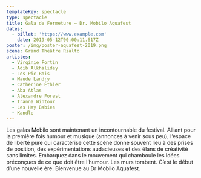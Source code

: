 ```yaml
---
templateKey: spectacle
type: spectacle
title: Gala de Fermeture – Dr. Mobilo Aquafest
dates: 
  - billet: 'https://www.example.com'
    date: 2019-05-12T00:00:11.617Z
poster: /img/poster-aquafest-2019.png
scene: Grand Théâtre Rialto
artistes:
  - Virginie Fortin
  - Adib Alkhalidey
  - Les Pic-Bois
  - Maude Landry
  - Catherine Éthier
  - Aba Atlas
  - Alexandre Forest
  - Tranna Wintour
  - Les Hay Babies
  - Kandle
---
```

Les galas Mobilo sont maintenant un incontournable du festival. Alliant pour la première fois humour et musique (annonces à venir sous peu), l’espace de liberté pure qui caractérise cette scène donne souvent lieu à des prises de position, des expérimentations audacieuses et des élans de créativité sans limites. Embarquez dans le mouvement qui chamboule les idées préconçues de ce que doit être l’humour. Les murs tombent. C’est le début d’une nouvelle ère. Bienvenue au Dr Mobilo Aquafest.
